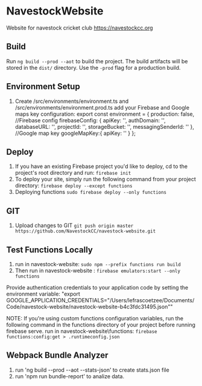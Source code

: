 # NavestockWebsite

Website for navestock cricket club <https://navestockcc.org>

## Build

Run `ng build --prod --aot` to build the project. The build artifacts will be stored in the `dist/` directory. Use the `-prod` flag for a production build.

## Environment Setup

1. Create /src/environments/environment.ts and /src/environments/environment.prod.ts add your Firebase and Google maps key configuration:
export const environment = {
  production: false,
  //Firebase config
  firebaseConfig: {
    apiKey: '<your-key>',
    authDomain: '<your-project-authdomain>',
    databaseURL: '<your-database-URL>',
    projectId: '<your-project-id>',
    storageBucket: '<your-storage-bucket>',
    messagingSenderId: '<your-messaging-sender-id>'
  },
  //Google map key
  googleMapKey:{
    apiKey: '<your-key>'
  }
};

## Deploy

1. If you have an existing Firebase project you'd like to deploy, cd to the project's root directory and run: `firebase init`
2. To deploy your site, simply run the following command from your project directory: `firebase deploy --except functions`
3. Deploying functions `sudo firebase deploy --only functions`

## GIT

1. Upload changes to GIT
`git push origin master https://github.com/NavestockCC/navestock-website.git`

## Test Functions Locally

1. run in navestock-website: `sudo npm --prefix functions run build`
2. Then run in navestock-website : `firebase emulators:start --only functions`

Provide authentication credentials to your application code by setting the environment variable:
"export GOOGLE_APPLICATION_CREDENTIALS="/Users/lefrascoetzee/Documents/Code/navestock-website/navestock-website-b4c3fdc31495.json""

NOTE: If you're using custom functions configuration variables, run the following command in the functions directory of your project before running firebase serve.
run in navestock-website\functions: `firebase functions:config:get > .runtimeconfig.json`

## Webpack Bundle Analyzer

1. run 'ng build --prod --aot --stats-json' to create stats.json file
2. run 'npm run bundle-report' to analize data.
